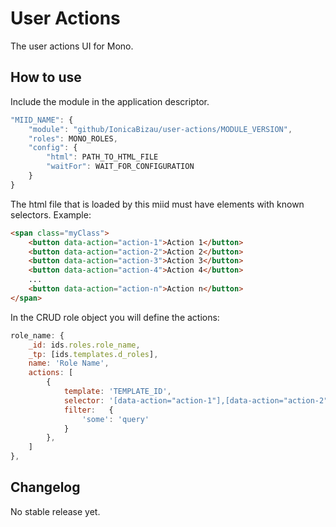 User Actions
============

The user actions UI for Mono.

## How to use

Include the module in the application descriptor.

```js
"MIID_NAME": {
    "module": "github/IonicaBizau/user-actions/MODULE_VERSION",
    "roles": MONO_ROLES,
    "config": {
        "html": PATH_TO_HTML_FILE
        "waitFor": WAIT_FOR_CONFIGURATION
    }
}
```

The html file that is loaded by this miid must have elements with known selectors. Example:

```html
<span class="myClass">
    <button data-action="action-1">Action 1</button>
    <button data-action="action-2">Action 2</button>
    <button data-action="action-3">Action 3</button>
    <button data-action="action-4">Action 4</button>
    ...
    <button data-action="action-n">Action n</button>
</span>
```

In the CRUD role object you will define the actions:

```js
role_name: {
    _id: ids.roles.role_name,
    _tp: [ids.templates.d_roles],
    name: 'Role Name',
    actions: [
        {
            template: 'TEMPLATE_ID',
            selector: '[data-action="action-1"],[data-action="action-2"]',
            filter:   {
                'some': 'query'
            }
        },
    ]
},
```

## Changelog

No stable release yet.
